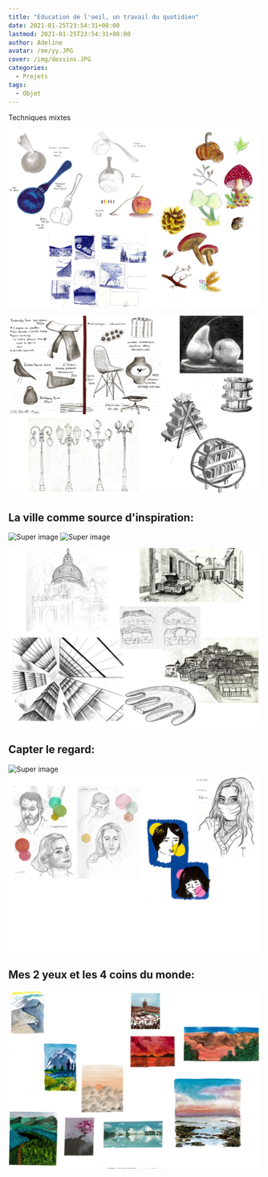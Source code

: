 ```yaml
---
title: "Education de l'oeil, un travail du quotidien"
date: 2021-01-25T23:54:31+08:00
lastmod: 2021-01-25T23:54:31+08:00
author: Adeline
avatar: /me/yy.JPG
cover: /img/dessins.JPG
categories:
  - Projets
tags:
  - Objet
---
```

<!--more-->

Techniques mixtes

![Super image](/img/objet_carnet1.PNG)


![Super image](/img/objet_carnet2.PNG)


## La ville comme source d'inspiration:

![Super image](/img/archi_carnet1.PNG)
![Super image](/img/archi_carnet2.PNG)


![Super image](/img/archi_carnet3.PNG)


## Capter le regard:

![Super image](/img/portrait_carnet1.PNG)
![Super image](/img/portrait_carnet2.PNG)

## Mes 2 yeux et les 4 coins du monde:

![Super image](/img/paysage_carnet.PNG)



